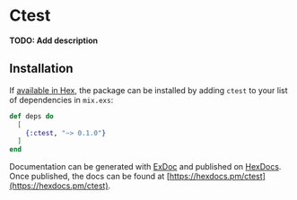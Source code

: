# Ctest

**TODO: Add description**

## Installation

If [available in Hex](https://hex.pm/docs/publish), the package can be installed
by adding `ctest` to your list of dependencies in `mix.exs`:

```elixir
def deps do
  [
    {:ctest, "~> 0.1.0"}
  ]
end
```

Documentation can be generated with [ExDoc](https://github.com/elixir-lang/ex_doc)
and published on [HexDocs](https://hexdocs.pm). Once published, the docs can
be found at [https://hexdocs.pm/ctest](https://hexdocs.pm/ctest).

